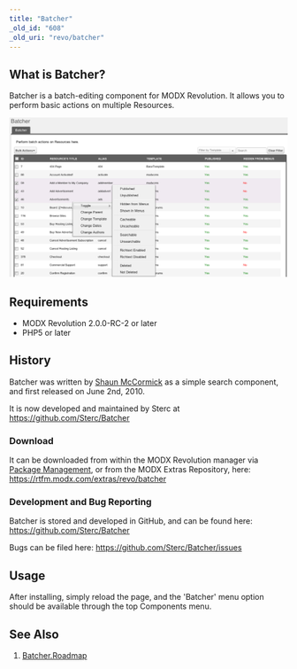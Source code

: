 ```yaml
---
title: "Batcher"
_old_id: "608"
_old_uri: "revo/batcher"
---
```


## What is Batcher?

Batcher is a batch-editing component for MODX Revolution. It allows you to perform basic actions on multiple Resources.

![](batcher-ss.png)

## Requirements

- MODX Revolution 2.0.0-RC-2 or later
- PHP5 or later

## History

Batcher was written by [Shaun McCormick](https://github.com/splittingred) as a simple search component, and first released on June 2nd, 2010.

It is now developed and maintained by Sterc at <https://github.com/Sterc/Batcher>

### Download

It can be downloaded from within the MODX Revolution manager via [Package Management](developing-in-modx/advanced-development/package-management "Package Management"), or from the MODX Extras Repository, here: <https://rtfm.modx.com/extras/revo/batcher>

### Development and Bug Reporting

Batcher is stored and developed in GitHub, and can be found here: <https://github.com/Sterc/Batcher>

Bugs can be filed here: <https://github.com/Sterc/Batcher/issues>

## Usage

After installing, simply reload the page, and the 'Batcher' menu option should be available through the top Components menu.

## See Also

1. [Batcher.Roadmap](extras/batcher/roadmap)
